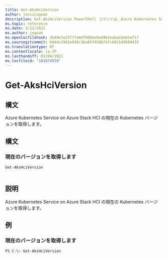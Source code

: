 ```yaml
---
title: Get-AksHciVersion
author: jessicaguan
description: Get-AksHciVersion PowerShell コマンドは、Azure Kubernetes Service on Azure Stack HCI の現在の Kubernetes バージョンを取得します。
ms.topic: reference
ms.date: 2/12/2021
ms.author: jeguan
ms.openlocfilehash: 2b49e7e25f7fa0df966ba0a49b2eaba2dab5af17
ms.sourcegitcommit: b844c19d1e936c36a85f450b7afcb02149589433
ms.translationtype: HT
ms.contentlocale: ja-JP
ms.lasthandoff: 03/04/2021
ms.locfileid: "101874559"
---
```

# <a name="get-akshciversion"></a>Get-AksHciVersion

## <a name="synopsis"></a>構文
Azure Kubernetes Service on Azure Stack HCI の現在の Kubernetes バージョンを取得します。

## <a name="syntax"></a>構文

### <a name="get-current-version"></a>現在のバージョンを取得します
```powershell
Get-AksHciVersion  
                          
```

## <a name="description"></a>説明
Azure Kubernetes Service on Azure Stack HCI の現在の Kubernetes バージョンを取得します。

## <a name="examples"></a>例

### <a name="get-current-version"></a>現在のバージョンを取得します
```powershell
PS C:\> Get-AksHciVersion
```
